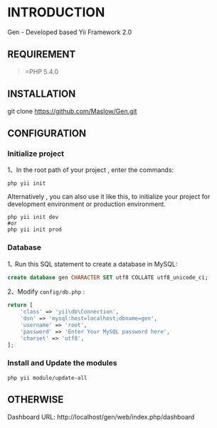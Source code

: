 INTRODUCTION
============

Gen - Developed based Yii Framework 2.0


REQUIREMENT
-----------

>=PHP 5.4.0


INSTALLATION
------------

git clone https://github.com/Maslow/Gen.git


CONFIGURATION
-------------

### Initialize project

1、In the root path of your project , enter the commands:
  
```command
php yii init
```

Alternatively , you can also use it like this, to initialize your project for development environment or production environment.
```command
php yii init dev
#or
php yii init prod
```

### Database

1､ Run this SQL statement to create a database in MySQL:

```sql
create database gen CHARACTER SET utf8 COLLATE utf8_unicode_ci;
```

2、Modify `config/db.php` :

```php
return [
    'class' => 'yii\db\Connection',
    'dsn' => 'mysql:host=localhost;dbname=gen',
    'username' => 'root',
    'password' => 'Enter Your MySQL password here',
    'charset' => 'utf8',
];
```


### Install and Update the modules

```command
php yii module/update-all
```

OTHERWISE
---------

Dashboard URL:  http://localhost/gen/web/index.php/dashboard

  
 